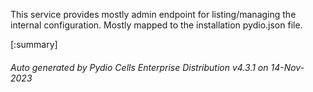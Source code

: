 






This service provides mostly admin endpoint for listing/managing the internal configuration. Mostly mapped to the installation pydio.json file.

[:summary]

###### Auto generated by Pydio Cells Enterprise Distribution v4.3.1 on 14-Nov-2023
